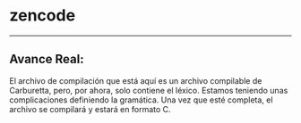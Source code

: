 # zencode
-----------------------------------------------------------

## Avance Real:
El archivo de compilación que está aquí es un archivo compilable de Carburetta, pero, por ahora, solo contiene el léxico. Estamos teniendo unas complicaciones definiendo la gramática. Una vez que esté completa, el archivo se compilará y estará en formato C.
